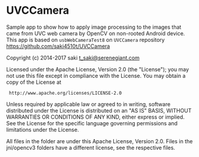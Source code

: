 UVCCamera
=========

Sample app to show how to apply image processing to the images
that came from UVC web camera by OpenCV on non-rooted Android device.
This app is based on `usbWebCameraTest8` on `UVCCamera` repository
https://github.com/saki4510t/UVCCamera

Copyright (c) 2014-2017 saki t_saki@serenegiant.com

 Licensed under the Apache License, Version 2.0 (the "License");
 you may not use this file except in compliance with the License.
 You may obtain a copy of the License at

     http://www.apache.org/licenses/LICENSE-2.0

 Unless required by applicable law or agreed to in writing, software
 distributed under the License is distributed on an "AS IS" BASIS,
 WITHOUT WARRANTIES OR CONDITIONS OF ANY KIND, either express or implied.
 See the License for the specific language governing permissions and
 limitations under the License.

All files in the folder are under this Apache License, Version 2.0.
Files in the jni/opencv3 folders have a different license,
see the respective files.
